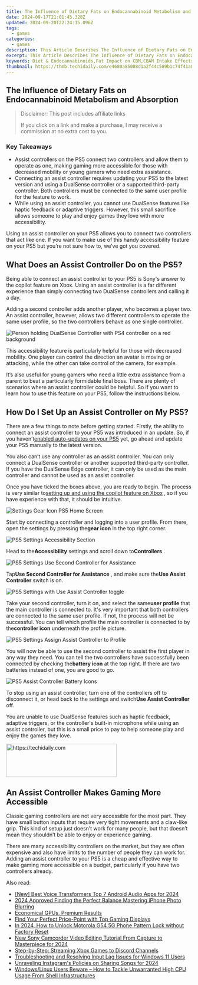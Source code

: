 ```yaml
---
title: The Influence of Dietary Fats on Endocannabinoid Metabolism and Absorption
date: 2024-09-17T21:01:45.328Z
updated: 2024-09-20T22:24:15.096Z
tags:
  - games
categories:
  - games
description: This Article Describes The Influence of Dietary Fats on Endocannabinoid Metabolism and Absorption
excerpt: This Article Describes The Influence of Dietary Fats on Endocannabinoid Metabolism and Absorption
keywords: Diet & Endocannabinoids,Fat Impact on CBM,CBAM Intake Effects,Dietary Fats Metabolism,Nutrients & ECB Absorption,Fatty Acids in CBP,Endocannabinoid Food Source
thumbnail: https://thmb.techidaily.com/e4680a85088d1a2f44c589b1c74f41a831760d9eaf6ae422f8b959a2a9262d12.jpg
---
```


## The Influence of Dietary Fats on Endocannabinoid Metabolism and Absorption

>  Disclaimer: This post includes affiliate links
>
>  If you click on a link and make a purchase, I may receive a commission at no extra cost to you.
>

### Key Takeaways

* Assist controllers on the PS5 connect two controllers and allow them to operate as one, making gaming more accessible for those with decreased mobility or young gamers who need extra assistance.
* Connecting an assist controller requires updating your PS5 to the latest version and using a DualSense controller or a supported third-party controller. Both controllers must be connected to the same user profile for the feature to work.
* While using an assist controller, you cannot use DualSense features like haptic feedback or adaptive triggers. However, this small sacrifice allows someone to play and enjoy games they love with more accessibility.

 Using an assist controller on your PS5 allows you to connect two controllers that act like one. If you want to make use of this handy accessibility feature on your PS5 but you’re not sure how to, we’ve got you covered.

## What Does an Assist Controller Do on the PS5?

 Being able to connect an assist controller to your PS5 is Sony's answer to the copilot feature on Xbox. Using an assist controller is a far different experience than simply connecting two DualSense controllers and calling it a day.

 Adding a second controller adds another player, who becomes a player two. An assist controller, however, allows two different controllers to operate the same user profile, so the two controllers behave as one single controller.

![Person holding DualSense Controller with PS4 controller on a red background](https://static1.makeuseofimages.com/wordpress/wp-content/uploads/2023/11/person-holding-dualsense-controller-with-ps4-controller-on-a-red-background.jpg)

 This accessibility feature is particularly helpful for those with decreased mobility. One player can control the direction an avatar is moving or attacking, while the other can take control of the camera, for example.

 It’s also useful for young gamers who need a little extra assistance from a parent to beat a particularly formidable final boss. There are plenty of scenarios where an assist controller could be helpful. So if you want to learn how to use this feature on your PS5, follow the instructions below.

## How Do I Set Up an Assist Controller on My PS5?

 There are a few things to note before getting started. Firstly, the ability to connect an assist controller to your PS5 was introduced in an update. So, if you haven’t[enabled auto-updates on your PS5](https://www.makeuseof.com/how-to-enable-ps5-auto-updates/) yet, go ahead and update your PS5 manually to the latest version.

 You also can’t use any controller as an assist controller. You can only connect a DualSense controller or another supported third-party controller. If you have the DualSense Edge controller, it can only be used as the main controller and cannot be used as an assist controller.

 Once you have ticked the boxes above, you are ready to begin. The process is very similar to[setting up and using the copilot feature on Xbox](https://www.makeuseof.com/how-to-set-up-and-use-co-pilot-on-xbox-series-xs/) , so if you have experience with that, it should be intuitive.

![Settings Gear Icon PS5 Home Screen](https://static1.makeuseofimages.com/wordpress/wp-content/uploads/2023/11/settings-gear-icon-ps5-home-screen.jpg)

 Start by connecting a controller and logging into a user profile. From there, open the settings by pressing the**gear icon** in the top right corner.

![PS5 Settings Accessibility Section](https://static1.makeuseofimages.com/wordpress/wp-content/uploads/2023/11/ps5-settings-accessibility-section.jpg)

 Head to the**Accessibility** settings and scroll down to**Controllers** .

![PS5 Settings Use Second Controller for Assistance](https://static1.makeuseofimages.com/wordpress/wp-content/uploads/2023/11/ps5-settings-use-second-controller-for-assistance.jpg)

 Tap**Use Second Controller for Assistance** , and make sure the**Use Assist Controller** switch is on.

![PS5 Settings with Use Assist Controller toggle](https://static1.makeuseofimages.com/wordpress/wp-content/uploads/2023/11/ps5-settings-use-assist-controller-switch.jpg)

 Take your second controller, turn it on, and select the same**user profile** that the main controller is connected to. It's very important that both controllers are connected to the same user profile. If not, the process will not be successful. You can tell which profile the main controller is connected to by the**controller icon** underneath the profile picture.

![PS5 Settings Assign Assist Controller to Profile](https://static1.makeuseofimages.com/wordpress/wp-content/uploads/2023/11/ps5-settings-assign-assist-controller-to-profile.jpg)

 You will now be able to use the second controller to assist the first player in any way they need. You can tell the two controllers have successfully been connected by checking the**battery icon** at the top right. If there are two batteries instead of one, you are good to go.

![PS5 Assist Controller Battery Icons](https://static1.makeuseofimages.com/wordpress/wp-content/uploads/2023/11/ps5-assist-controller-battery-icons.jpg)

 To stop using an assist controller, turn one of the controllers off to disconnect it, or head back to the settings and switch**Use Assist Controller** off.

 You are unable to use DualSense features such as haptic feedback, adaptive triggers, or the controller's built-in microphone while using an assist controller, but this is a small price to pay to help someone play and enjoy the games they love.

<!-- affiliate ads begin -->
<a href="https://aligracehair.sjv.io/c/5597632/2087262/19272" target="_top" id="2087262">
  <img src="//a.impactradius-go.com/display-ad/19272-2087262" border="0" alt="https://techidaily.com" width="300" height="90"/>
</a>
<img height="0" width="0" src="https://aligracehair.sjv.io/i/5597632/2087262/19272" style="position:absolute;visibility:hidden;" border="0" />
<!-- affiliate ads end -->

## An Assist Controller Makes Gaming More Accessible

 Classic gaming controllers are not very accessible for the most part. They have small button inputs that require very tight movements and a claw-like grip. This kind of setup just doesn’t work for many people, but that doesn’t mean they shouldn’t be able to enjoy or experience gaming.

 There are many accessibility controllers on the market, but they are often expensive and also have limits to the number of people they can work for. Adding an assist controller to your PS5 is a cheap and effective way to make gaming more accessible on a budget, particularly if you have two controllers already.

<ins class="adsbygoogle"
     style="display:block"
     data-ad-format="autorelaxed"
     data-ad-client="ca-pub-7571918770474297"
     data-ad-slot="1223367746"></ins>

<ins class="adsbygoogle"
     style="display:block"
     data-ad-client="ca-pub-7571918770474297"
     data-ad-slot="8358498916"
     data-ad-format="auto"
     data-full-width-responsive="true"></ins>

<span class="atpl-alsoreadstyle">Also read:</span>
<div><ul>
<li><a href="https://screen-mirroring-recording.techidaily.com/new-best-voice-transformers-top-7-android-audio-apps-for-2024/"><u>[New] Best Voice Transformers Top 7 Android Audio Apps for 2024</u></a></li>
<li><a href="https://some-techniques.techidaily.com/2024-approved-finding-the-perfect-balance-mastering-iphone-photo-blurring/"><u>2024 Approved Finding the Perfect Balance Mastering iPhone Photo Blurring</u></a></li>
<li><a href="https://games-able.techidaily.com/economical-gpus-premium-results/"><u>Economical GPUs, Premium Results</u></a></li>
<li><a href="https://games-able.techidaily.com/find-your-perfect-price-point-with-top-gaming-displays/"><u>Find Your Perfect Price-Point with Top Gaming Displays</u></a></li>
<li><a href="https://android-unlock.techidaily.com/in-2024-how-to-unlock-motorola-g54-5g-phone-pattern-lock-without-factory-reset-by-drfone-android/"><u>In 2024, How to Unlock Motorola G54 5G Phone Pattern Lock without Factory Reset</u></a></li>
<li><a href="https://ai-video-tools.techidaily.com/new-sony-camcorder-video-editing-tutorial-from-capture-to-masterpiece-for-2024/"><u>New Sony Camcorder Video Editing Tutorial From Capture to Masterpiece for 2024</u></a></li>
<li><a href="https://games-able.techidaily.com/step-by-step-streaming-xbox-games-to-discord-channels/"><u>Step-by-Step: Streaming Xbox Games to Discord Channels</u></a></li>
<li><a href="https://win-howtos.techidaily.com/troubleshooting-and-resolving-input-lag-issues-for-windows-11-users/"><u>Troubleshooting and Resolving Input Lag Issues for Windows 11 Users</u></a></li>
<li><a href="https://instagram-video-recordings.techidaily.com/unraveling-instagrams-policies-on-sharing-songs-for-2024/"><u>Unraveling Instagram's Policies on Sharing Songs for 2024</u></a></li>
<li><a href="https://win-howtos.techidaily.com/1723208380318-windowslinux-users-beware-how-to-tackle-unwarranted-high-cpu-usage-from-shell-infrastructures/"><u>Windows/Linux Users Beware – How to Tackle Unwarranted High CPU Usage From Shell Infrastructures</u></a></li>
</ul></div>

